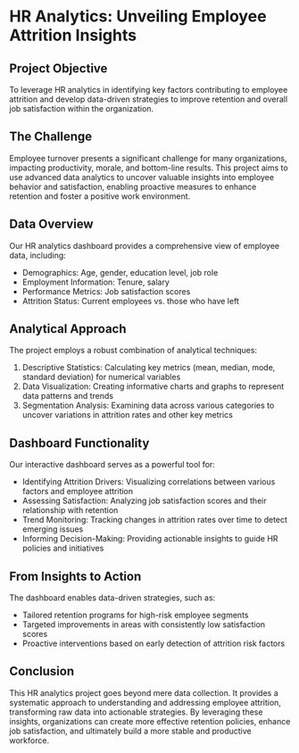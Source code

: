 # HR Analytics: Unveiling Employee Attrition Insights

## Project Objective
To leverage HR analytics in identifying key factors contributing to employee attrition and develop data-driven strategies to improve retention and overall job satisfaction within the organization.

## The Challenge
Employee turnover presents a significant challenge for many organizations, impacting productivity, morale, and bottom-line results. This project aims to use advanced data analytics to uncover valuable insights into employee behavior and satisfaction, enabling proactive measures to enhance retention and foster a positive work environment.

## Data Overview
Our HR analytics dashboard provides a comprehensive view of employee data, including:

- Demographics: Age, gender, education level, job role
- Employment Information: Tenure, salary
- Performance Metrics: Job satisfaction scores
- Attrition Status: Current employees vs. those who have left

## Analytical Approach
The project employs a robust combination of analytical techniques:

1. Descriptive Statistics: Calculating key metrics (mean, median, mode, standard deviation) for numerical variables
2. Data Visualization: Creating informative charts and graphs to represent data patterns and trends
3. Segmentation Analysis: Examining data across various categories to uncover variations in attrition rates and other key metrics

## Dashboard Functionality
Our interactive dashboard serves as a powerful tool for:

- Identifying Attrition Drivers: Visualizing correlations between various factors and employee attrition
- Assessing Satisfaction: Analyzing job satisfaction scores and their relationship with retention
- Trend Monitoring: Tracking changes in attrition rates over time to detect emerging issues
- Informing Decision-Making: Providing actionable insights to guide HR policies and initiatives

## From Insights to Action
The dashboard enables data-driven strategies, such as:

- Tailored retention programs for high-risk employee segments
- Targeted improvements in areas with consistently low satisfaction scores
- Proactive interventions based on early detection of attrition risk factors

## Conclusion
This HR analytics project goes beyond mere data collection. It provides a systematic approach to understanding and addressing employee attrition, transforming raw data into actionable strategies. By leveraging these insights, organizations can create more effective retention policies, enhance job satisfaction, and ultimately build a more stable and productive workforce.
